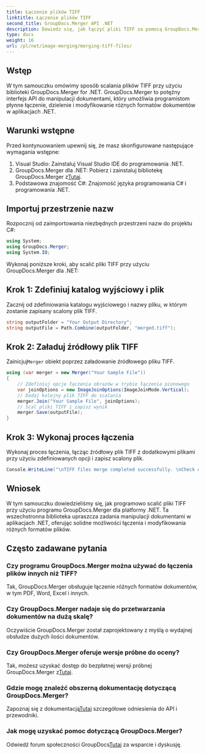 ```yaml
---
title: Łączenie plików TIFF
linktitle: Łączenie plików TIFF
second_title: GroupDocs.Merger API .NET
description: Dowiedz się, jak łączyć pliki TIFF za pomocą GroupDocs.Merger dla .NET. Bezproblemowo łącz, dziel i modyfikuj dokumenty w aplikacjach .NET.
type: docs
weight: 16
url: /pl/net/image-merging/merging-tiff-files/
---
```

## Wstęp
W tym samouczku omówimy sposób scalania plików TIFF przy użyciu biblioteki GroupDocs.Merger for .NET. GroupDocs.Merger to potężny interfejs API do manipulacji dokumentami, który umożliwia programistom płynne łączenie, dzielenie i modyfikowanie różnych formatów dokumentów w aplikacjach .NET.
## Warunki wstępne
Przed kontynuowaniem upewnij się, że masz skonfigurowane następujące wymagania wstępne:
1. Visual Studio: Zainstaluj Visual Studio IDE do programowania .NET.
2. GroupDocs.Merger dla .NET: Pobierz i zainstaluj bibliotekę GroupDocs.Merger z[Tutaj](https://releases.groupdocs.com/merger/net/).
3. Podstawowa znajomość C#: Znajomość języka programowania C# i programowania .NET.

## Importuj przestrzenie nazw
Rozpocznij od zaimportowania niezbędnych przestrzeni nazw do projektu C#:
```csharp
using System; 
using GroupDocs.Merger;
using System.IO;
```

Wykonaj poniższe kroki, aby scalić pliki TIFF przy użyciu GroupDocs.Merger dla .NET:
## Krok 1: Zdefiniuj katalog wyjściowy i plik
Zacznij od zdefiniowania katalogu wyjściowego i nazwy pliku, w którym zostanie zapisany scalony plik TIFF.
```csharp
string outputFolder = "Your Output Directory";
string outputFile = Path.Combine(outputFolder, "merged.tiff");
```
## Krok 2: Załaduj źródłowy plik TIFF
 Zainicjuj`Merger` obiekt poprzez załadowanie źródłowego pliku TIFF.
```csharp
using (var merger = new Merger("Your Sample File"))
{
    // Zdefiniuj opcje łączenia obrazów w trybie łączenia pionowego
    var joinOptions = new ImageJoinOptions(ImageJoinMode.Vertical);
    // Dodaj kolejny plik TIFF do scalania
    merger.Join("Your Sample File", joinOptions);
    // Scal pliki TIFF i zapisz wynik
    merger.Save(outputFile);
}
```
## Krok 3: Wykonaj proces łączenia
Wykonaj proces łączenia, łącząc źródłowy plik TIFF z dodatkowymi plikami przy użyciu zdefiniowanych opcji i zapisz scalony plik.
```csharp
Console.WriteLine("\nTIFF files merge completed successfully. \nCheck output in {0}", outputFolder);
```

## Wniosek
W tym samouczku dowiedzieliśmy się, jak programowo scalić pliki TIFF przy użyciu programu GroupDocs.Merger dla platformy .NET. Ta wszechstronna biblioteka upraszcza zadania manipulacji dokumentami w aplikacjach .NET, oferując solidne możliwości łączenia i modyfikowania różnych formatów plików.

## Często zadawane pytania
### Czy programu GroupDocs.Merger można używać do łączenia plików innych niż TIFF?
Tak, GroupDocs.Merger obsługuje łączenie różnych formatów dokumentów, w tym PDF, Word, Excel i innych.
### Czy GroupDocs.Merger nadaje się do przetwarzania dokumentów na dużą skalę?
Oczywiście GroupDocs.Merger został zaprojektowany z myślą o wydajnej obsłudze dużych ilości dokumentów.
### Czy GroupDocs.Merger oferuje wersje próbne do oceny?
 Tak, możesz uzyskać dostęp do bezpłatnej wersji próbnej GroupDocs.Merger z[Tutaj](https://releases.groupdocs.com/).
### Gdzie mogę znaleźć obszerną dokumentację dotyczącą GroupDocs.Merger?
 Zapoznaj się z dokumentacją[Tutaj](https://reference.groupdocs.com/merger/net/) szczegółowe odniesienia do API i przewodniki.
### Jak mogę uzyskać pomoc dotyczącą GroupDocs.Merger?
 Odwiedź forum społeczności GroupDocs[Tutaj](https://forum.groupdocs.com/c/merger/32) za wsparcie i dyskusję.